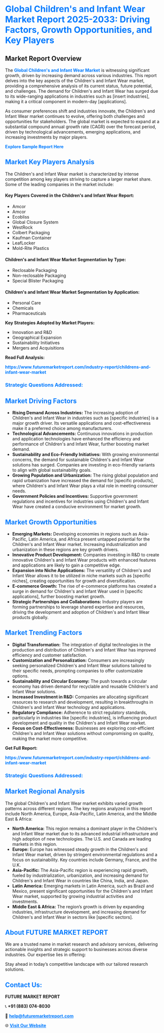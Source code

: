 <h1 style="color: #007BFF;">Global Children's and Infant Wear Market Report 2025-2033: Driving Factors, Growth Opportunities, and Key Players</h1>

<section id="overview">
<h2>Market Report Overview</h2>
<p>The <a href="https://www.futuremarketreport.com/industry-report/childrens-and-infant-wear-market" style="color: #007BFF; text-decoration: none;"><strong>Global Children's and Infant Wear Market</strong></a> is witnessing significant growth, driven by increasing demand across various industries. This report delves into the key aspects of the Children's and Infant Wear market, providing a comprehensive analysis of its current status, future potential, and challenges. The demand for Children's and Infant Wear has surged due to its wide-ranging applications in industries such as [insert industries], making it a critical component in modern-day [applications].</p>
<p>As consumer preferences shift and industries innovate, the Children's and Infant Wear market continues to evolve, offering both challenges and opportunities for stakeholders. The global market is expected to expand at a substantial compound annual growth rate (CAGR) over the forecast period, driven by technological advancements, emerging applications, and increasing investments by major players.</p>
</section>

<section id="overview">
<p><a href="https://www.futuremarketreport.com/request-sample/reportId=32145" style="color: #007BFF; text-decoration: none;"><strong>Explore Sample Report Here</strong></a></p>
</section>

<section id="key-players">
<h2 style="color: #007BFF;">Market Key Players Analysis</h2>
<p>The Children's and Infant Wear market is characterized by intense competition among key players striving to capture a larger market share. Some of the leading companies in the market include:</p>
<h4>Key Players Covered in the Children's and Infant Wear Report:</h4>
<ul><li>Amcor</li><li>Amcor</li><li>Ecobliss</li><li>Global Closure System</li><li>WestRock</li><li>Colbert Packaging</li><li>Kaufman Container</li><li>LeafLocker</li><li>Mold-Rite Plastics</li></ul>
<h4>Children's and Infant Wear Market Segmentation by Type:</h4>
<ul><li>Reclosable Packaging</li><li>Non-reclosable Packaging</li><li>Special Blister Packaging</li></ul>

<h4>Children's and Infant Wear Market Segmentation by Application:</h4>
<ul><li>Personal Care</li><li>Chemicals</li><li>Pharmaceuticals</li></ul>
<p><strong>Key Strategies Adopted by Market Players:</strong></p>
<ul>
<li>Innovation and R&D</li>
<li>Geographical Expansion</li>
<li>Sustainability Initiatives</li>
<li>Mergers and Acquisitions</li>
</ul>
</section>

<section>
<p><strong>Read Full Analysis: </strong></p><a href="https://www.futuremarketreport.com/industry-report/childrens-and-infant-wear-market" style="color: #007BFF; text-decoration: none;"><strong>https://www.futuremarketreport.com/industry-report/childrens-and-infant-wear-market</strong></a>
<h3 style="color: #007BFF;">Strategic Questions Addressed:</h3>
</section>

<section id="driving-factors">
<h2 style="color: #007BFF;">Market Driving Factors</h2>
<ul>
<li><strong>Rising Demand Across Industries:</strong> The increasing adoption of Children's and Infant Wear in industries such as [specific industries] is a major growth driver. Its versatile applications and cost-effectiveness make it a preferred choice among manufacturers.</li>
<li><strong>Technological Advancements:</strong> Continuous innovations in production and application technologies have enhanced the efficiency and performance of Children's and Infant Wear, further boosting market demand.</li>
<li><strong>Sustainability and Eco-Friendly Initiatives:</strong> With growing environmental concerns, the demand for sustainable Children's and Infant Wear solutions has surged. Companies are investing in eco-friendly variants to align with global sustainability goals.</li>
<li><strong>Growing Population and Urbanization:</strong> The rising global population and rapid urbanization have increased the demand for [specific products], where Children's and Infant Wear plays a vital role in meeting consumer needs.</li>
<li><strong>Government Policies and Incentives:</strong> Supportive government regulations and incentives for industries using Children's and Infant Wear have created a conducive environment for market growth.</li>
</ul>
</section>

<section id="growth-opportunities">
<h2 style="color: #007BFF;">Market Growth Opportunities</h2>
<ul>
<li><strong>Emerging Markets:</strong> Developing economies in regions such as Asia-Pacific, Latin America, and Africa present untapped potential for the Children's and Infant Wear market. Increasing industrialization and urbanization in these regions are key growth drivers.</li>
<li><strong>Innovative Product Development:</strong> Companies investing in R&D to create innovative Children's and Infant Wear products with enhanced features and applications are likely to gain a competitive edge.</li>
<li><strong>Expansion into Niche Applications:</strong> The versatility of Children's and Infant Wear allows it to be utilized in niche markets such as [specific niches], creating opportunities for growth and diversification.</li>
<li><strong>E-commerce Growth:</strong> The rise of e-commerce platforms has created a surge in demand for Children's and Infant Wear used in [specific applications], further boosting market growth.</li>
<li><strong>Strategic Partnerships and Collaborations:</strong> Industry players are forming partnerships to leverage shared expertise and resources, driving the development and adoption of Children's and Infant Wear products globally.</li>
</ul>
</section>

<section id="trending-factors">
<h2 style="color: #007BFF;">Market Trending Factors</h2>
<ul>
<li><strong>Digital Transformation:</strong> The integration of digital technologies in the production and distribution of Children's and Infant Wear has improved efficiency and customer satisfaction.</li>
<li><strong>Customization and Personalization:</strong> Consumers are increasingly seeking personalized Children's and Infant Wear solutions tailored to their specific needs, prompting companies to offer customizable options.</li>
<li><strong>Sustainability and Circular Economy:</strong> The push towards a circular economy has driven demand for recyclable and reusable Children's and Infant Wear solutions.</li>
<li><strong>Increased Investment in R&D:</strong> Companies are allocating significant resources to research and development, resulting in breakthroughs in Children's and Infant Wear technology and applications.</li>
<li><strong>Regulatory Compliance:</strong> Adherence to strict regulatory standards, particularly in industries like [specific industries], is influencing product development and quality in the Children's and Infant Wear market.</li>
<li><strong>Focus on Cost-Effectiveness:</strong> Businesses are exploring cost-efficient Children's and Infant Wear solutions without compromising on quality, making the market more competitive.</li>
</ul>
</section>

<section>
<p><strong>Get Full Report: </strong></p><a href="https://www.futuremarketreport.com/industry-report/childrens-and-infant-wear-market" style="color: #007BFF; text-decoration: none;"><strong>https://www.futuremarketreport.com/industry-report/childrens-and-infant-wear-market</strong></a>
<h3 style="color: #007BFF;">Strategic Questions Addressed:</h3>
</section>


<section id="regional-analysis">
<h2 style="color: #007BFF;">Market Regional Analysis</h2>
<p>The global Children's and Infant Wear market exhibits varied growth patterns across different regions. The key regions analyzed in this report include North America, Europe, Asia-Pacific, Latin America, and the Middle East & Africa:</p>
<ul>
<li><strong>North America:</strong> This region remains a dominant player in the Children's and Infant Wear market due to its advanced industrial infrastructure and high adoption of new technologies. The U.S. and Canada are leading markets in this region.</li>
<li><strong>Europe:</strong> Europe has witnessed steady growth in the Children's and Infant Wear market, driven by stringent environmental regulations and a focus on sustainability. Key countries include Germany, France, and the U.K.</li>
<li><strong>Asia-Pacific:</strong> The Asia-Pacific region is experiencing rapid growth, fueled by industrialization, urbanization, and increasing demand for Children's and Infant Wear in countries like China, India, and Japan.</li>
<li><strong>Latin America:</strong> Emerging markets in Latin America, such as Brazil and Mexico, present significant opportunities for the Children's and Infant Wear market, supported by growing industrial activities and investments.</li>
<li><strong>Middle East & Africa:</strong> The region’s growth is driven by expanding industries, infrastructure development, and increasing demand for Children's and Infant Wear in sectors like [specific sectors].</li>
</ul>
</section>

<footer>
<h2 style="color: #007BFF;">About FUTURE MARKET REPORT</h2>
<p>We are a trusted name in market research and advisory services, delivering actionable insights and strategic support to businesses across diverse industries. Our expertise lies in offering:</p>

<p>Stay ahead in today’s competitive landscape with our tailored research solutions.</p>

<h2 style="color: #007BFF;">Contact Us:</h2>
<p><strong>FUTURE MARKET REPORT</strong></p>
<p>📞 <strong>+91 (883) 074-8030</strong></p>
<p>📧 <strong><a href="mailto:help@futuremarketreport.com" style="color: #007BFF;">help@futuremarketreport.com</a></strong></p>
<p>🌐 <strong><a href="https://www.futuremarketreport.com/" style="color: #007BFF;">Visit Our Website</a></strong></p>
</footer>